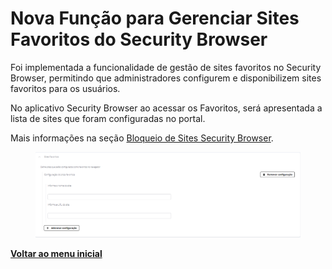 # Nova Função para Gerenciar Sites Favoritos do Security Browser

Foi implementada a funcionalidade de gestão de sites favoritos no Security Browser, permitindo que administradores configurem e disponibilizem sites favoritos para os usuários.

No aplicativo Security Browser ao acessar os Favoritos, será apresentada a lista de sites que foram configuradas no portal.

Mais informações na seção [Bloqueio de Sites Security Browser](../../portal/configuracoes/gerenciar-politicas/editar-politica-android/aplicativos/bloqueio-de-sites-security-browser.md).

<figure><img src="../../../.gitbook/assets/image (9) (1) (1).png" alt=""><figcaption></figcaption></figure>

[**Voltar ao menu inicial**](./)
